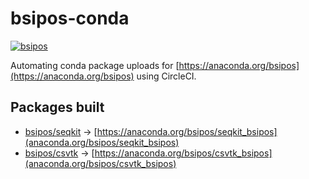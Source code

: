 bsipos-conda
============

[![bsipos](https://circleci.com/gh/bsipos/bsipos-conda.svg?style=svg)](https://app.circleci.com/pipelines/github/bsipos/bsipos-conda)

Automating conda package uploads for [https://anaconda.org/bsipos](https://anaconda.org/bsipos) using CircleCI.

Packages built
--------------

- [bsipos/seqkit](https://github.com/bsipos/seqkit) -> [https://anaconda.org/bsipos/seqkit_bsipos](anaconda.org/bsipos/seqkit_bsipos)
- [bsipos/csvtk](https://github.com/bsipos/csvtk) -> [https://anaconda.org/bsipos/csvtk_bsipos](anaconda.org/bsipos/csvtk_bsipos)
